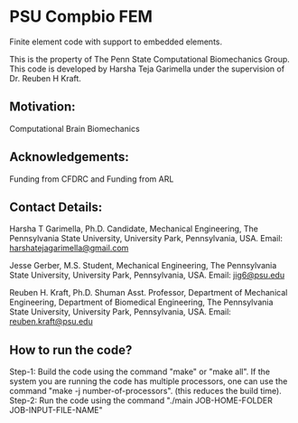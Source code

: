 # PSU Compbio FEM
Finite element code with support to embedded elements.

This is the property of The Penn State Computational Biomechanics Group.
This code is developed by Harsha Teja Garimella under the supervision of Dr. Reuben H Kraft.

## Motivation:
Computational Brain Biomechanics

## Acknowledgements:
Funding from CFDRC and Funding from ARL

## Contact Details:
Harsha T Garimella,
Ph.D. Candidate, Mechanical Engineering,
The Pennsylvania State University,
University Park, Pennsylvania, USA.
Email: harshatejagarimella@gmail.com

Jesse Gerber,
M.S. Student, Mechanical Engineering,
The Pennsylvania State University,
University Park, Pennsylvania, USA.
Email: jig6@psu.edu

Reuben H. Kraft, Ph.D.
Shuman Asst. Professor,
Department of Mechanical Engineering,
Department of Biomedical Engineering,
The Pennsylvania State University,
University Park, Pennsylvania, USA.
Email: reuben.kraft@psu.edu

## How to run the code?
Step-1: Build the code using the command "make" or "make all". If the system you are running the code has multiple processors, one can use the command "make -j number-of-processors". (this reduces the build time).
Step-2: Run the code using the command "./main JOB-HOME-FOLDER JOB-INPUT-FILE-NAME"
